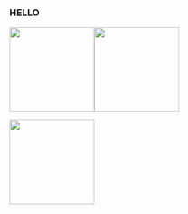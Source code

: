 ### HELLO
<img height="150px" src="https://github-readme-stats.vercel.app/api/top-langs/?username=Erick-hora&layout=compact&langs_count=7&theme=dark"><img height="150pxx" src="https://github-readme-stats.vercel.app/api?username=Erick-hora&show_icons=true&theme=dark"/>

<img height="150px" src="https://github.com/seu-usuario/Erick-hora/Erick-hora/blob/main/dist/github-snake.svg)">



